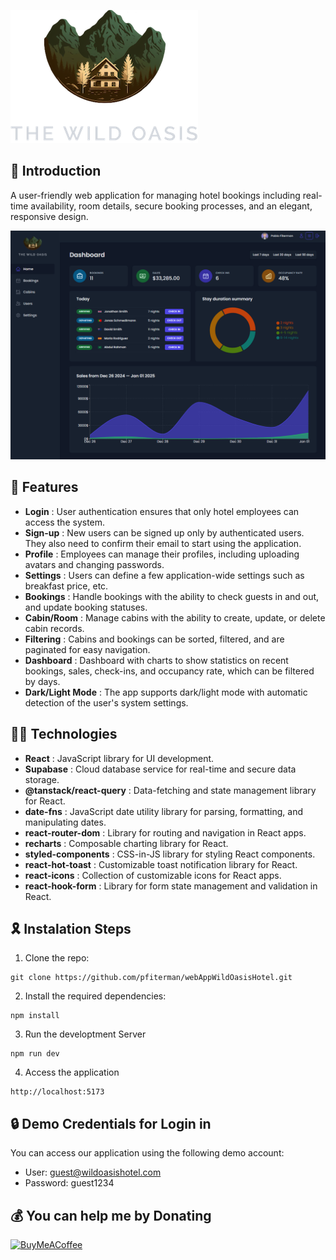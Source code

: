 ![Screenshot of the webAppWildOasisHotel](./public/logo-dark.png)

## 👋 Introduction

A user-friendly web application for managing hotel bookings including real-time availability, room details, secure booking processes, and an elegant, responsive design.

![Screenshot of webAppWildOasisHotel in dark mode](./public/darkmode.png)

## 🌟 Features

- **Login** : User authentication ensures that only hotel employees can access the system.
- **Sign-up** : New users can be signed up only by authenticated users. They also need to confirm their email to start using the application.
- **Profile** : Employees can manage their profiles, including uploading avatars and changing passwords.
- **Settings** : Users can define a few application-wide settings such as breakfast price, etc.
- **Bookings** : Handle bookings with the ability to check guests in and out, and update booking statuses.
- **Cabin/Room** : Manage cabins with the ability to create, update, or delete cabin records.
- **Filtering** : Cabins and bookings can be sorted, filtered, and are paginated for easy navigation.
- **Dashboard** : Dashboard with charts to show statistics on recent bookings, sales, check-ins, and occupancy rate, which can be filtered by days.
- **Dark/Light Mode** : The app supports dark/light mode with automatic detection of the user's system settings.

## 👨‍💻 Technologies

- **React** : JavaScript library for UI development.
- **Supabase** : Cloud database service for real-time and secure data storage.
- **@tanstack/react-query** : Data-fetching and state management library for React.
- **date-fns** : JavaScript date utility library for parsing, formatting, and manipulating dates.
- **react-router-dom** : Library for routing and navigation in React apps.
- **recharts** : Composable charting library for React.
- **styled-components** : CSS-in-JS library for styling React components.
- **react-hot-toast** : Customizable toast notification library for React.
- **react-icons** : Collection of customizable icons for React apps.
- **react-hook-form** : Library for form state management and validation in React.

## 🎗️ Instalation Steps

1. Clone the repo:

```
git clone https://github.com/pfiterman/webAppWildOasisHotel.git
```

2. Install the required dependencies:

```
npm install
```

3. Run the developtment Server

```
npm run dev
```

4. Access the application

```
http://localhost:5173
```

## 🔒 Demo Credentials for Login in

You can access our application using the following demo account:

- User: guest@wildoasishotel.com
- Password: guest1234

## 💰 You can help me by Donating

[![BuyMeACoffee](https://img.shields.io/badge/Buy%20Me%20a%20Coffee-ffdd00?style=for-the-badge&logo=buy-me-a-coffee&logoColor=black)](https://buymeacoffee.com/pfiterman)
